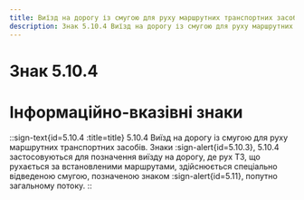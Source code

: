 ```yaml
---
title: Виїзд на дорогу із смугою для руху маршрутних транспортних засобів
description: Знак 5.10.4 Виїзд на дорогу із смугою для руху маршрутних транспортних засобів
---
```

# Знак 5.10.4
# Інформаційно-вказівні знаки
::sign-text{id=5.10.4 :title=title}
5.10.4 Виїзд на дорогу із смугою для руху маршрутних транспортних засобів.
Знаки :sign-alert{id=5.10.3}, 5.10.4 застосовуються для позначення виїзду на дорогу, де рух ТЗ, що рухається за встановленими маршрутами, здійснюється спеціально відведеною смугою, позначеною знаком :sign-alert{id=5.11}, попутно загальному потоку.
::